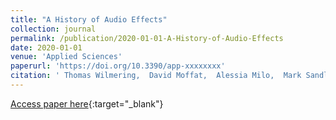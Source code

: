 ```yaml
---
title: "A History of Audio Effects"
collection: journal
permalink: /publication/2020-01-01-A-History-of-Audio-Effects
date: 2020-01-01
venue: 'Applied Sciences'
paperurl: 'https://doi.org/10.3390/app-xxxxxxxx'
citation: ' Thomas Wilmering,  David Moffat,  Alessia Milo,  Mark Sandler, &quot;A History of Audio Effects.&quot; Applied Sciences, 2020.'
---
```

[Access paper here](https://doi.org/10.3390/app-xxxxxxxx){:target="_blank"}
